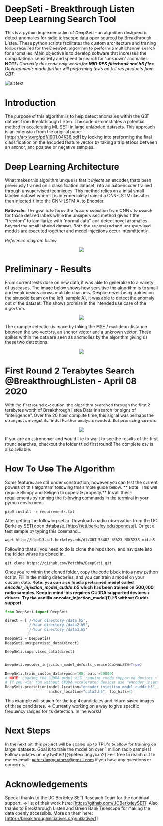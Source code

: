 # DeepSeti - Breakthrough Listen Deep Learning Search Tool
This is a python implementation of DeepSeti - an algorithm designed to detect anomalies for radio telescope data open sourced by Breakthrough Listen. These python scripts facilitates the custom architecture and training loops required for the DeepSeti algorithm to preform a multichannel search for anomalies. Main objective is to develop software that increases the computational sensitivity and speed to search for 'unknown' anomalies.  **NOTE:** *Currently this code only works for **MID-RES filterbank and h5 files**. Developments made further will preforming tests on full res products from GBT.*

![alt text](https://github.com/PetchMa/DeepSeti/blob/master/assets/code_block1.png)

# Introduction

The purpose of this algorithm is to help detect anomalies within the GBT dataset from Breakthrough Listen. The code demonstrates a potential method in accelerating ML SETI in large unlabeled datasets. This approach is an extension from the original paper [https://arxiv.org/pdf/1901.04636.pdf] by looking into preforming the final classification on the encoded feature vector by taking a triplet loss between an anchor, and positive or negative samples.


# Deep Learning Architecture

What makes this algorithm unique is that it *injects* an encoder, thats been previously trained on a classification dataset, into an autoencoder trained through unsupervised techniques. This method relies on a inital small labeled dataset where it is intermediately trained a CNN-LSTM classifier then injected it into the CNN-LSTM Auto Encoder. 

**Rationale**: The goal is to force the feature selection from CNN's to search for those desired labels while the unsupervised method gives it the “freedom” to familiarize with "normal data" and detect novel anomalies beyond the small labeled dataset. Both the supervised and unsupervised models are executed together and model injections occur intermittently.

*Reference diagram below*

<p align="center"> 
<img src="https://github.com/PetchMa/DeepSeti/blob/master/assets/image%20(3).png">
</p>

# Preliminary - Results 
From current tests done on new data, it was able to generalize to a variety of usecases. The image below shows how sensitive the algorithm is to small and weak beams across multiple channels. Despite never being trained on the sinusoid beam on the left [sample A], it was able to detect the anomaly out of the dataset. This shows promise in the intended use case of the algorithm. 

<p align="center"> 
<img src="https://github.com/PetchMa/DeepSeti/blob/master/assets/image%20(4).png">
</p>

The example detection is made by taking the MSE / euclidean distance between the two vectors, an anchor vector and a unknown vector. These spikes within the data are seen as anomolies by the algorithm giving us these two detections. 

<p align="center"> 
<img src="https://github.com/PetchMa/DeepSeti/blob/master/assets/image%20(5).png">
</p>

# First Round 2 Terabytes Search @BreakthroughListen - April 08 2020
With the first round execution, the algorithm searched through the first 2 terabytes worth of Breakthrough listen Data in search for signs of "intelligence". Over the 20 hour compute time,
this signal was perhaps the strangest amongst its finds! Further analysis needed. But promising search. 
<p align="center"> 
<img src="https://github.com/PetchMa/DeepSeti/blob/master/ex_anomaly/analysis.png">
</p>
If you are an astronomer and would like to want to see the results of the first round searches, checkout the folder titled first round! The complete csv is also avliable. 

# How To Use The Algorithm 

Some features are still under construction, however you can test the current powers of this algorithm following this simple guide below. ** Note: This will require Blimpy and Setigen to opperate properly.** Install these requirements by running the following commands in the terminal in your python enviroment. 

```
pip3 install -r requirements.txt
```

After getting the following setup. Download a radio observation from the UC Berkeley SETI open database. [http://seti.berkeley.edu/opendata]. Or get a test sample by typing this command...
```
wget http://blpd13.ssl.berkeley.edu/dl/GBT_58402_66623_NGC5238_mid.h5
```
Following that all you need to do is clone the repository, and navigate into the folder where its cloned in.
```
git clone https://github.com/PetchMa/DeepSeti.git
```

Once you're within the cloned folder, copy the code block into a new python script. Fill in the mising directories, and you can train a model on your custom data. **Note: you can also load a pretrained model called *encoder_injection_model_cudda.h5* which has been trained on 500,000 radio samples. Keep in mind this requires CUDDA supported devices + drivers. Try the vanillia encoder_injection_model(1).h5 without Cudda support.**


```python
from DeepSeti import DeepSeti

direct = ['/-Your directory-/data.h5',
          '/-Your directory-/data2.h5',
          '/-Your directory-/data3.h5'
          ]
DeepSeti = DeepSeti()
DeepSeti.unsupervised_data(direct)

DeepSeti.supervised_data(direct)


DeepSeti.encoder_injection_model_defualt_create(CuDNNLSTM=True)

DeepSeti.train_custom_data(epoch=160, batch=20000)
# NOTE: Loading the CUDDA model will require cudda supported devices + CUDDANN installed 
# If you wish run without CUDDA accelerated devices use "encoder_injection_model(1).h5" INSTEAD 
DeepSeti.prediction(model_location="encoder_injection_model_cudda.h5", test_location="data1.h5", 
                    anchor_location="data2.h5", top_hits=4)


```
This example will search for the top 4 candidates and return saved images of these candidates. => Currently working on a way to give specific frequency ranges for its detection. In the works! 


# Next Steps
In the next bit, this project will be scaled up to TPU's to allow for training on larger datasets. Goal is to train the model on over 1 million radio samples! Follow updates on my twitter! [@peterxiangyuan2] Feel free to reach out to me by email: peterxiangyuanma@gmail.com if you have any questions or concerns. 


# Acknowledgements
Special thanks to the UC Berkeley SETI Research Team for the continual support. => list of their work here: [https://github.com/UCBerkeleySETI]
Also thanks to Breakthrough Listen and Green Bank Telescope for making the data openly accessible. More on them here: [https://breakthroughinitiatives.org/initiative/1]



